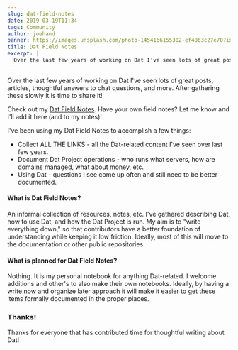 ```yaml
---
slug: dat-field-notes
date: 2019-03-19T11:34
tags: Community
author: joehand
banner: https://images.unsplash.com/photo-1454166155302-ef4863c27e70?ixlib=rb-1.2.1&q=80&fm=jpg&crop=entropy&cs=tinysrgb&w=1080&fit=max&ixid=eyJhcHBfaWQiOjExNzczfQ
title: Dat Field Notes
excerpt: |
  Over the last few years of working on Dat I've seen lots of great posts, articles, thoughtful answers to chat questions, and more. After gathering these slowly it is time to share it!
---
```


Over the last few years of working on Dat I've seen lots of great posts, articles, thoughtful answers to chat questions, and more. After gathering these slowly it is time to share it!

Check out my [Dat Field Notes](https://www.notion.so/datnotes/Dat-Field-Notes-e764f7f830f74763aeb10f57d3a2d4d8). Have your own field notes? Let me know and I'll add it here (and to my notes)!

I've been using my Dat Field Notes to accomplish a few things:

* Collect ALL THE LINKS - all the Dat-related content I've seen over last few years.
* Document Dat Project operations - who runs what servers, how are domains managed, what about money, etc.
* Using Dat - questions I see come up often and still need to be better documented.

#### What is Dat Field Notes?

An informal collection of resources, notes, etc. I've gathered describing Dat, how to use Dat, and how the Dat Project is run. My aim is to "write everything down," so that contributors have a better foundation of understanding while keeping it low friction. Ideally, most of this will move to the documentation or other public repositories.

#### What is planned for Dat Field Notes?

Nothing. It is my personal notebook for anything Dat-related. I welcome additions and other's to also make their own notebooks. Ideally, by having a write now and organize later approach it will make it easier to get these items formally documented in the proper places.

### Thanks!

Thanks for everyone that has contributed time for thoughtful writing about Dat!

